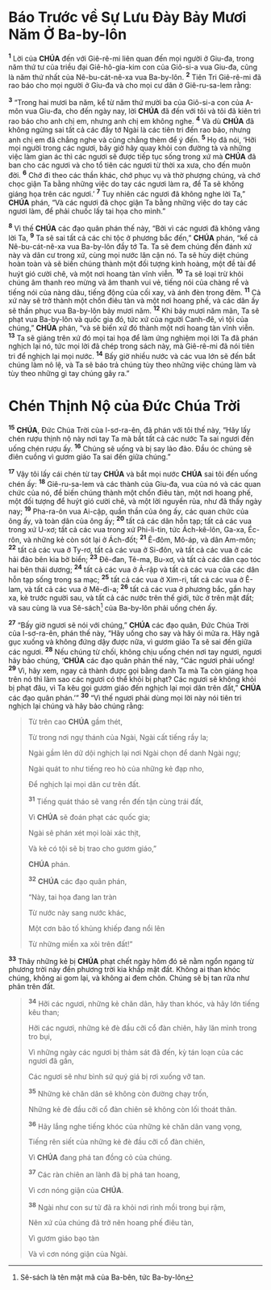 # Báo Trước về Sự Lưu Đày Bảy Mươi Năm Ở Ba-by-lôn

<sup><b>1</b></sup> Lời của **CHÚA** đến với Giê-rê-mi liên quan đến mọi người ở Giu-đa, trong năm thứ tư của triều đại Giê-hô-gia-kim con của Giô-si-a vua Giu-đa, cũng là năm thứ nhất của Nê-bu-cát-nê-xa vua Ba-by-lôn. <sup><b>2</b></sup> Tiên Tri Giê-rê-mi đã rao báo cho mọi người ở Giu-đa và cho mọi cư dân ở Giê-ru-sa-lem rằng:

<sup><b>3</b></sup> “Trong hai mươi ba năm, kể từ năm thứ mười ba của Giô-si-a con của A-môn vua Giu-đa, cho đến ngày nay, lời **CHÚA** đã đến với tôi và tôi đã kiên trì rao báo cho anh chị em, nhưng anh chị em không nghe. <sup><b>4</b></sup> Và dù **CHÚA** đã không ngừng sai tất cả các đầy tớ Ngài là các tiên tri đến rao báo, nhưng anh chị em đã chẳng nghe và cũng chẳng thèm để ý đến. <sup><b>5</b></sup> Họ đã nói, ‘Hỡi mọi người trong các ngươi, bây giờ hãy quay khỏi con đường tà và những việc làm gian ác thì các ngươi sẽ được tiếp tục sống trong xứ mà **CHÚA** đã ban cho các ngươi và cho tổ tiên các ngươi từ thời xa xưa, cho đến muôn đời. <sup><b>6</b></sup> Chớ đi theo các thần khác, chớ phục vụ và thờ phượng chúng, và chớ chọc giận Ta bằng những việc do tay các ngươi làm ra, để Ta sẽ không giáng họa trên các ngươi.’ <sup><b>7</b></sup> Tuy nhiên các ngươi đã không nghe lời Ta,” **CHÚA** phán, “Và các ngươi đã chọc giận Ta bằng những việc do tay các ngươi làm, để phải chuốc lấy tai họa cho mình.”

<sup><b>8</b></sup> Vì thế **CHÚA** các đạo quân phán thế này, “Bởi vì các ngươi đã không vâng lời Ta, <sup><b>9</b></sup> Ta sẽ sai tất cả các chi tộc ở phương bắc đến,” **CHÚA** phán, “kể cả Nê-bu-cát-nê-xa vua Ba-by-lôn đầy tớ Ta. Ta sẽ đem chúng đến đánh xứ này và dân cư trong xứ, cùng mọi nước lân cận nó. Ta sẽ hủy diệt chúng hoàn toàn và sẽ biến chúng thành một đối tượng kinh hoàng, một đề tài để huýt gió cười chê, và một nơi hoang tàn vĩnh viễn. <sup><b>10</b></sup> Ta sẽ loại trừ khỏi chúng âm thanh reo mừng và âm thanh vui vẻ, tiếng nói của chàng rể và tiếng nói của nàng dâu, tiếng động của cối xay, và ánh đèn trong đêm. <sup><b>11</b></sup> Cả xứ này sẽ trở thành một chốn điêu tàn và một nơi hoang phế, và các dân ấy sẽ thần phục vua Ba-by-lôn bảy mươi năm. <sup><b>12</b></sup> Khi bảy mươi năm mãn, Ta sẽ phạt vua Ba-by-lôn và quốc gia đó, tức xứ của người Canh-đê, vì tội của chúng,” **CHÚA** phán, “và sẽ biến xứ đó thành một nơi hoang tàn vĩnh viễn. <sup><b>13</b></sup> Ta sẽ giáng trên xứ đó mọi tai họa để làm ứng nghiệm mọi lời Ta đã phán nghịch lại nó, tức mọi lời đã chép trong sách này, mà Giê-rê-mi đã nói tiên tri để nghịch lại mọi nước. <sup><b>14</b></sup> Bấy giờ nhiều nước và các vua lớn sẽ đến bắt chúng làm nô lệ, và Ta sẽ báo trả chúng tùy theo những việc chúng làm và tùy theo những gì tay chúng gây ra.”

# Chén Thịnh Nộ của Đức Chúa Trời

<sup><b>15</b></sup> **CHÚA**, Đức Chúa Trời của I-sơ-ra-ên, đã phán với tôi thế này, “Hãy lấy chén rượu thịnh nộ này nơi tay Ta mà bắt tất cả các nước Ta sai ngươi đến uống chén rượu ấy. <sup><b>16</b></sup> Chúng sẽ uống và bị say lảo đảo. Đầu óc chúng sẽ điên cuồng vì gươm giáo Ta sai đến giữa chúng.”

<sup><b>17</b></sup> Vậy tôi lấy cái chén từ tay **CHÚA** và bắt mọi nước **CHÚA** sai tôi đến uống chén ấy: <sup><b>18</b></sup> Giê-ru-sa-lem và các thành của Giu-đa, vua của nó và các quan chức của nó, để biến chúng thành một chốn điêu tàn, một nơi hoang phế, một đối tượng để huýt gió cười chê, và một lời nguyền rủa, như đã thấy ngày nay; <sup><b>19</b></sup> Pha-ra-ôn vua Ai-cập, quần thần của ông ấy, các quan chức của ông ấy, và toàn dân của ông ấy; <sup><b>20</b></sup> tất cả các dân hỗn tạp; tất cả các vua trong xứ U-xơ; tất cả các vua trong xứ Phi-li-tin, tức Ách-kê-lôn, Ga-xa, Éc-rôn, và những kẻ còn sót lại ở Ách-đốt; <sup><b>21</b></sup> Ê-đôm, Mô-áp, và dân Am-môn; <sup><b>22</b></sup> tất cả các vua ở Ty-rơ, tất cả các vua ở Si-đôn, và tất cả các vua ở các hải đảo bên kia bờ biển; <sup><b>23</b></sup> Đê-đan, Tê-ma, Bu-xơ, và tất cả các dân cạo tóc hai bên thái dương; <sup><b>24</b></sup> tất cả các vua ở Ả-rập và tất cả các vua của các dân hỗn tạp sống trong sa mạc; <sup><b>25</b></sup> tất cả các vua ở Xim-ri, tất cả các vua ở Ê-lam, và tất cả các vua ở Mê-đi-a; <sup><b>26</b></sup> tất cả các vua ở phương bắc, gần hay xa, kẻ trước người sau, và tất cả các nước trên thế giới, tức ở trên mặt đất; và sau cùng là vua Sê-sách[^1-34e4cbd4-6cf2-4e71-b096-f5deb0f848c1] của Ba-by-lôn phải uống chén ấy.

<sup><b>27</b></sup> “Bấy giờ ngươi sẽ nói với chúng,” **CHÚA** các đạo quân, Đức Chúa Trời của I-sơ-ra-ên, phán thế này, “Hãy uống cho say và hãy ói mửa ra. Hãy ngã gục xuống và không đứng dậy được nữa, vì gươm giáo Ta sẽ sai đến giữa các ngươi. <sup><b>28</b></sup> Nếu chúng từ chối, không chịu uống chén nơi tay ngươi, ngươi hãy bảo chúng, ‘**CHÚA** các đạo quân phán thế này, “Các ngươi phải uống! <sup><b>29</b></sup> Vì, hãy xem, ngay cả thành được gọi bằng danh Ta mà Ta còn giáng họa trên nó thì làm sao các ngươi có thể khỏi bị phạt? Các ngươi sẽ không khỏi bị phạt đâu, vì Ta kêu gọi gươm giáo đến nghịch lại mọi dân trên đất,” **CHÚA** các đạo quân phán.’” <sup><b>30</b></sup> “Vì thế ngươi phải dùng mọi lời này nói tiên tri nghịch lại chúng và hãy bảo chúng rằng:

> Từ trên cao **CHÚA** gầm thét,
>
> Từ trong nơi ngự thánh của Ngài, Ngài cất tiếng rầy la;
>
> Ngài gầm lên dữ dội nghịch lại nơi Ngài chọn để danh Ngài ngự;
>
> Ngài quát to như tiếng reo hò của những kẻ đạp nho,
>
> Để nghịch lại mọi dân cư trên đất.
>
> <sup><b>31</b></sup> Tiếng quát tháo sẽ vang rền đến tận cùng trái đất,
>
> Vì **CHÚA** sẽ đoán phạt các quốc gia;
>
> Ngài sẽ phán xét mọi loài xác thịt,
>
> Và kẻ có tội sẽ bị trao cho gươm giáo,”
>
> **CHÚA** phán.
>
> <sup><b>32</b></sup> **CHÚA** các đạo quân phán,
>
> “Này, tai họa đang lan tràn
>
> Từ nước này sang nước khác,
>
> Một cơn bão tố khủng khiếp đang nổi lên
>
> Từ những miền xa xôi trên đất!”

<sup><b>33</b></sup> Thây những kẻ bị **CHÚA** phạt chết ngày hôm đó sẽ nằm ngổn ngang từ phương trời này đến phương trời kia khắp mặt đất. Không ai than khóc chúng, không ai gom lại, và không ai đem chôn. Chúng sẽ bị tan rữa như phân trên đất.

> <sup><b>34</b></sup> Hỡi các ngươi, những kẻ chăn dân, hãy than khóc, và hãy lớn tiếng kêu than;
>
> Hỡi các ngươi, những kẻ đè đầu cỡi cổ đàn chiên, hãy lăn mình trong tro bụi,
>
> Vì những ngày các ngươi bị thảm sát đã đến, kỳ tán loạn của các ngươi đã gần,
>
> Các ngươi sẽ như bình sứ quý giá bị rơi xuống vỡ tan.
>
> <sup><b>35</b></sup> Những kẻ chăn dân sẽ không còn đường chạy trốn,
>
> Những kẻ đè đầu cỡi cổ đàn chiên sẽ không còn lối thoát thân.
>
> <sup><b>36</b></sup> Hãy lắng nghe tiếng khóc của những kẻ chăn dân vang vọng,
>
> Tiếng rên siết của những kẻ đè đầu cỡi cổ đàn chiên,
>
> Vì **CHÚA** đang phá tan đồng cỏ của chúng.
>
> <sup><b>37</b></sup> Các ràn chiên an lành đã bị phá tan hoang,
>
> Vì cơn nóng giận của **CHÚA**.
>
> <sup><b>38</b></sup> Ngài như con sư tử đã ra khỏi nơi rình mồi trong bụi rậm,
>
> Nên xứ của chúng đã trở nên hoang phế điêu tàn,
>
> Vì gươm giáo bạo tàn
>
> Và vì cơn nóng giận của Ngài.

[^1-34e4cbd4-6cf2-4e71-b096-f5deb0f848c1]: Sê-sách là tên mật mã của Ba-bên, tức Ba-by-lôn
